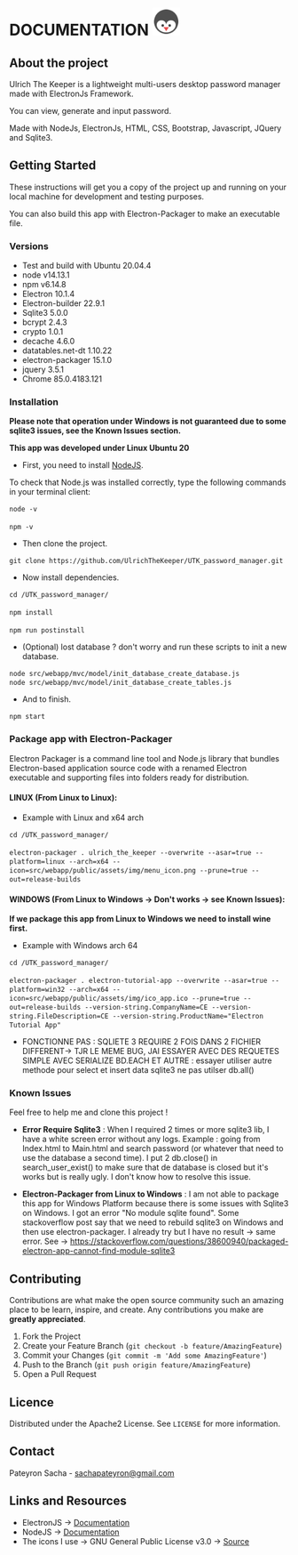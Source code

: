 # DOCUMENTATION <img src="src/webapp/public/assets/img/main_icon.png" width=50 />


## About the project

Ulrich The Keeper is a lightweight multi-users desktop password manager made with ElectronJs Framework.

You can view, generate and input password.

Made with NodeJs, ElectronJs, HTML, CSS, Bootstrap, Javascript, JQuery and Sqlite3.

## Getting Started

These instructions will get you a copy of the project up and running on your local machine for development and testing purposes.

You can also build this app with Electron-Packager to make an executable file.

### Versions

* Test and build with Ubuntu 20.04.4
* node v14.13.1
* npm  v6.14.8
* Electron 10.1.4
* Electron-builder 22.9.1
* Sqlite3 5.0.0
* bcrypt 2.4.3
* crypto 1.0.1
* decache 4.6.0
* datatables.net-dt 1.10.22
* electron-packager 15.1.0
* jquery 3.5.1
* Chrome 85.0.4183.121


### Installation

**Please note that operation under Windows is not guaranteed due to some sqlite3 issues, see the Known Issues section.**

**This app was developed under Linux Ubuntu 20**

* First, you need to install [NodeJS]( https://nodejs.org/en/download/).

To check that Node.js was installed correctly, type the following commands in your terminal client:

```
node -v

npm -v

```

* Then clone the project.

```
git clone https://github.com/UlrichTheKeeper/UTK_password_manager.git
```

* Now install dependencies.

```
cd /UTK_password_manager/

npm install

npm run postinstall
```
* (Optional) lost database ? don't worry and run these scripts to init a new database.

```
node src/webapp/mvc/model/init_database_create_database.js
node src/webapp/mvc/model/init_database_create_tables.js
```

* And to finish.

```
npm start
```

### Package app with Electron-Packager

Electron Packager is a command line tool and Node.js library that bundles Electron-based application source code with a renamed Electron executable and supporting files into folders ready for distribution.

#### LINUX (From Linux to Linux):

* Example with Linux and x64 arch

```
cd /UTK_password_manager/

electron-packager . ulrich_the_keeper --overwrite --asar=true --platform=linux --arch=x64 --icon=src/webapp/public/assets/img/menu_icon.png --prune=true --out=release-builds
```

#### WINDOWS (From Linux to Windows -> Don't works -> see Known Issues):

**If we package this app from Linux to Windows we need to install wine first.**

* Example with Windows arch 64

```
cd /UTK_password_manager/

electron-packager . electron-tutorial-app --overwrite --asar=true --platform=win32 --arch=x64 --icon=src/webapp/public/assets/img/ico_app.ico --prune=true --out=release-builds --version-string.CompanyName=CE --version-string.FileDescription=CE --version-string.ProductName="Electron Tutorial App"
```


- FONCTIONNE PAS : SQLIETE 3 REQUIRE 2 FOIS DANS 2 FICHIER DIFFERENT-> TJR LE MEME BUG, JAI ESSAYER AVEC DES REQUETES SIMPLE AVEC SERIALIZE BD.EACH ET AUTRE : essayer utiliser autre methode pour select et insert data sqlite3 ne pas utilser db.all()


### Known Issues

Feel free to help me and clone this project ! 

* **Error Require Sqlite3** :  When I required 2 times or more sqlite3 lib, I have a white screen error without any logs. Example : going from Index.html to Main.html and search password (or whatever that need to use the database a second time). I put 2 db.close() in search_user_exist() to make sure that de database is closed but it's works but is really ugly. I don't know how to resolve this issue.

* **Electron-Packager from Linux to Windows** : I am not able to package this app for Windows Platform because there is some issues with Sqlite3 on Windows. I got an error "No module sqlite found". Some stackoverflow post say that we need to rebuild sqlite3 on Windows and then use electron-packager. I already try but I have no result -> same error. See -> https://stackoverflow.com/questions/38600940/packaged-electron-app-cannot-find-module-sqlite3 

## Contributing

Contributions are what make the open source community such an amazing place to be learn, inspire, and create. Any contributions you make are **greatly appreciated**.

1. Fork the Project
2. Create your Feature Branch (`git checkout -b feature/AmazingFeature`)
3. Commit your Changes (`git commit -m 'Add some AmazingFeature'`)
4. Push to the Branch (`git push origin feature/AmazingFeature`)
5. Open a Pull Request

## Licence

Distributed under the Apache2 License. See `LICENSE` for more information.

## Contact

Pateyron Sacha - sachapateyron@gmail.com

## Links and Resources

* ElectronJS -> [Documentation]( https://www.electronjs.org/)
* NodeJS -> [Documentation]( https://nodejs.org/)
* The icons I use -> GNU General Public License v3.0 -> [Source]( https://iconarchive.com/show/papirus-apps-icons-by-papirus-team/pingus-icon-icon.html)
